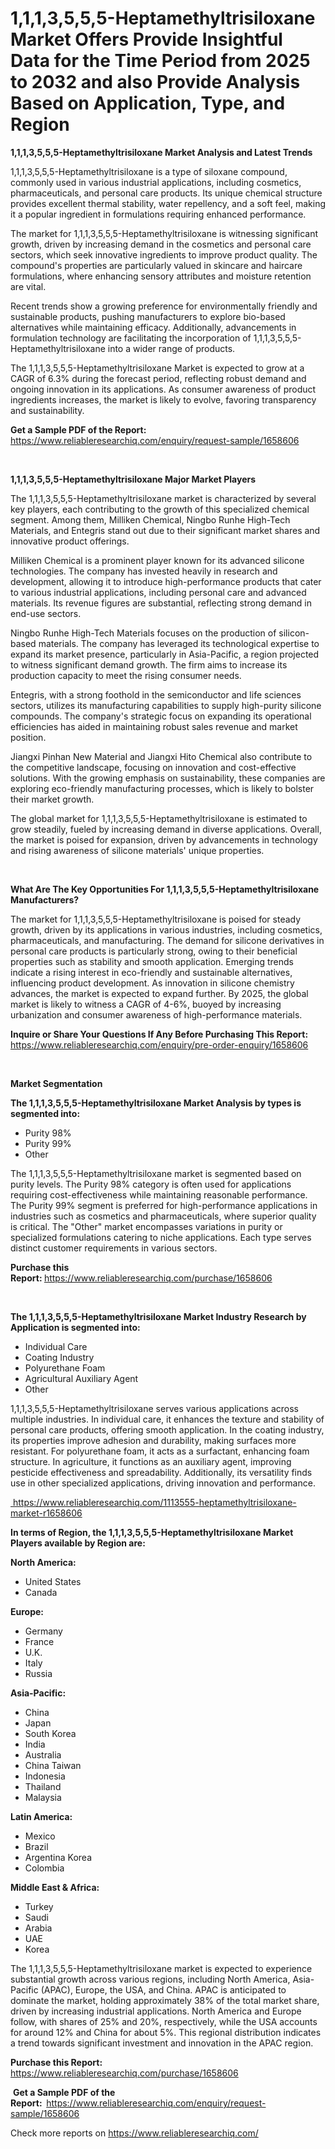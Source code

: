 <p><h1>1,1,1,3,5,5,5-Heptamethyltrisiloxane Market Offers Provide Insightful Data for the Time Period from 2025 to 2032 and also Provide Analysis Based on Application, Type, and Region</h1></p><p><strong>1,1,1,3,5,5,5-Heptamethyltrisiloxane Market Analysis and Latest Trends</strong></p>
<p><p>1,1,1,3,5,5,5-Heptamethyltrisiloxane is a type of siloxane compound, commonly used in various industrial applications, including cosmetics, pharmaceuticals, and personal care products. Its unique chemical structure provides excellent thermal stability, water repellency, and a soft feel, making it a popular ingredient in formulations requiring enhanced performance.</p><p>The market for 1,1,1,3,5,5,5-Heptamethyltrisiloxane is witnessing significant growth, driven by increasing demand in the cosmetics and personal care sectors, which seek innovative ingredients to improve product quality. The compound's properties are particularly valued in skincare and haircare formulations, where enhancing sensory attributes and moisture retention are vital.</p><p>Recent trends show a growing preference for environmentally friendly and sustainable products, pushing manufacturers to explore bio-based alternatives while maintaining efficacy. Additionally, advancements in formulation technology are facilitating the incorporation of 1,1,1,3,5,5,5-Heptamethyltrisiloxane into a wider range of products. </p><p>The 1,1,1,3,5,5,5-Heptamethyltrisiloxane Market is expected to grow at a CAGR of 6.3% during the forecast period, reflecting robust demand and ongoing innovation in its applications. As consumer awareness of product ingredients increases, the market is likely to evolve, favoring transparency and sustainability.</p></p>
<p><strong>Get a Sample PDF of the Report:&nbsp;</strong> <a href="https://www.reliableresearchiq.com/enquiry/request-sample/1658606?utm_campaign=2293&utm_medium=2&utm_source=Github&utm_content=ia&utm_term=23032025&utm_id=1113555-heptamethyltrisiloxane">https://www.reliableresearchiq.com/enquiry/request-sample/1658606</a></p>
<p>&nbsp;</p>
<p><strong>1,1,1,3,5,5,5-Heptamethyltrisiloxane Major Market Players</strong></p>
<p><p>The 1,1,1,3,5,5,5-Heptamethyltrisiloxane market is characterized by several key players, each contributing to the growth of this specialized chemical segment. Among them, Milliken Chemical, Ningbo Runhe High-Tech Materials, and Entegris stand out due to their significant market shares and innovative product offerings.</p><p>Milliken Chemical is a prominent player known for its advanced silicone technologies. The company has invested heavily in research and development, allowing it to introduce high-performance products that cater to various industrial applications, including personal care and advanced materials. Its revenue figures are substantial, reflecting strong demand in end-use sectors.</p><p>Ningbo Runhe High-Tech Materials focuses on the production of silicon-based materials. The company has leveraged its technological expertise to expand its market presence, particularly in Asia-Pacific, a region projected to witness significant demand growth. The firm aims to increase its production capacity to meet the rising consumer needs.</p><p>Entegris, with a strong foothold in the semiconductor and life sciences sectors, utilizes its manufacturing capabilities to supply high-purity silicone compounds. The company's strategic focus on expanding its operational efficiencies has aided in maintaining robust sales revenue and market position. </p><p>Jiangxi Pinhan New Material and Jiangxi Hito Chemical also contribute to the competitive landscape, focusing on innovation and cost-effective solutions. With the growing emphasis on sustainability, these companies are exploring eco-friendly manufacturing processes, which is likely to bolster their market growth.</p><p>The global market for 1,1,1,3,5,5,5-Heptamethyltrisiloxane is estimated to grow steadily, fueled by increasing demand in diverse applications. Overall, the market is poised for expansion, driven by advancements in technology and rising awareness of silicone materials' unique properties.</p></p>
<p>&nbsp;</p>
<p><strong>What Are The Key Opportunities For 1,1,1,3,5,5,5-Heptamethyltrisiloxane Manufacturers?</strong></p>
<p><p>The market for 1,1,1,3,5,5,5-Heptamethyltrisiloxane is poised for steady growth, driven by its applications in various industries, including cosmetics, pharmaceuticals, and manufacturing. The demand for silicone derivatives in personal care products is particularly strong, owing to their beneficial properties such as stability and smooth application. Emerging trends indicate a rising interest in eco-friendly and sustainable alternatives, influencing product development. As innovation in silicone chemistry advances, the market is expected to expand further. By 2025, the global market is likely to witness a CAGR of 4-6%, buoyed by increasing urbanization and consumer awareness of high-performance materials.</p></p>
<p><strong>Inquire or Share Your Questions If Any Before Purchasing This Report:</strong> <a href="https://www.reliableresearchiq.com/enquiry/pre-order-enquiry/1658606?utm_campaign=2293&utm_medium=2&utm_source=Github&utm_content=ia&utm_term=23032025&utm_id=1113555-heptamethyltrisiloxane">https://www.reliableresearchiq.com/enquiry/pre-order-enquiry/1658606</a></p>
<p>&nbsp;</p>
<p><strong>Market Segmentation</strong></p>
<p><strong>The 1,1,1,3,5,5,5-Heptamethyltrisiloxane Market Analysis by types is segmented into:</strong></p>
<p><ul><li>Purity 98%</li><li>Purity 99%</li><li>Other</li></ul></p>
<p><p>The 1,1,1,3,5,5,5-Heptamethyltrisiloxane market is segmented based on purity levels. The Purity 98% category is often used for applications requiring cost-effectiveness while maintaining reasonable performance. The Purity 99% segment is preferred for high-performance applications in industries such as cosmetics and pharmaceuticals, where superior quality is critical. The "Other" market encompasses variations in purity or specialized formulations catering to niche applications. Each type serves distinct customer requirements in various sectors.</p></p>
<p><strong>Purchase this Report:&nbsp;</strong><a href="https://www.reliableresearchiq.com/purchase/1658606?utm_campaign=2293&utm_medium=2&utm_source=Github&utm_content=ia&utm_term=23032025&utm_id=1113555-heptamethyltrisiloxane">https://www.reliableresearchiq.com/purchase/1658606</a></p>
<p>&nbsp;</p>
<p><strong>The 1,1,1,3,5,5,5-Heptamethyltrisiloxane Market Industry Research by Application is segmented into:</strong></p>
<p><ul><li>Individual Care</li><li>Coating Industry</li><li>Polyurethane Foam</li><li>Agricultural Auxiliary Agent</li><li>Other</li></ul></p>
<p><p>1,1,1,3,5,5,5-Heptamethyltrisiloxane serves various applications across multiple industries. In individual care, it enhances the texture and stability of personal care products, offering smooth application. In the coating industry, its properties improve adhesion and durability, making surfaces more resistant. For polyurethane foam, it acts as a surfactant, enhancing foam structure. In agriculture, it functions as an auxiliary agent, improving pesticide effectiveness and spreadability. Additionally, its versatility finds use in other specialized applications, driving innovation and performance.</p></p>
<p><a href="https://www.reliableresearchiq.com/1113555-heptamethyltrisiloxane-market-r1658606?utm_campaign=2293&utm_medium=2&utm_source=Github&utm_content=ia&utm_term=23032025&utm_id=1113555-heptamethyltrisiloxane">&nbsp;https://www.reliableresearchiq.com/1113555-heptamethyltrisiloxane-market-r1658606</a></p>
<p><strong>In terms of Region, the 1,1,1,3,5,5,5-Heptamethyltrisiloxane Market Players available by Region are:</strong></p>
<p>
    <p> <strong> North America: </strong>
        <ul>
            <li>United States</li>
            <li>Canada</li>
        </ul>
        </p> 
    <p> <strong> Europe: </strong>
        <ul>
            <li>Germany</li>
            <li>France</li>
            <li>U.K.</li>
            <li>Italy</li>
            <li>Russia</li>
        </ul>
        </p> 
    <p> <strong> Asia-Pacific: </strong>
        <ul>
            <li>China</li>
            <li>Japan</li>
            <li>South Korea</li>
            <li>India</li>
            <li>Australia</li>
            <li>China Taiwan</li>
            <li>Indonesia</li>
            <li>Thailand</li>
            <li>Malaysia</li>
        </ul>
        </p> 
    <p> <strong> Latin America: </strong>
        <ul>
            <li>Mexico</li>
            <li>Brazil</li>
            <li>Argentina Korea</li>
            <li>Colombia</li>
        </ul>
        </p> 
    <p> <strong> Middle East & Africa: </strong>
        <ul>
            <li>Turkey</li>
            <li>Saudi</li>
            <li>Arabia</li>
            <li>UAE</li>
            <li>Korea</li>
        </ul>
    </p>
    </p>
<p><p>The 1,1,1,3,5,5,5-Heptamethyltrisiloxane market is expected to experience substantial growth across various regions, including North America, Asia-Pacific (APAC), Europe, the USA, and China. APAC is anticipated to dominate the market, holding approximately 38% of the total market share, driven by increasing industrial applications. North America and Europe follow, with shares of 25% and 20%, respectively, while the USA accounts for around 12% and China for about 5%. This regional distribution indicates a trend towards significant investment and innovation in the APAC region.</p></p>
<p><strong>Purchase this Report: </strong><a href="https://www.reliableresearchiq.com/purchase/1658606?utm_campaign=2293&utm_medium=2&utm_source=Github&utm_content=ia&utm_term=23032025&utm_id=1113555-heptamethyltrisiloxane">https://www.reliableresearchiq.com/purchase/1658606</a></p>
<p>&nbsp;<strong>Get a Sample PDF of the Report:&nbsp;&nbsp;</strong><a href="https://www.reliableresearchiq.com/enquiry/request-sample/1658606?utm_campaign=2293&utm_medium=2&utm_source=Github&utm_content=ia&utm_term=23032025&utm_id=1113555-heptamethyltrisiloxane">https://www.reliableresearchiq.com/enquiry/request-sample/1658606</a></p>
<p><strong></strong></p>
<p>Check more reports on <a href="https://www.reliableresearchiq.com/?utm_campaign=2293&utm_medium=2&utm_source=Github&utm_content=ia&utm_term=23032025&utm_id=1113555-heptamethyltrisiloxane">https://www.reliableresearchiq.com/</a></p>